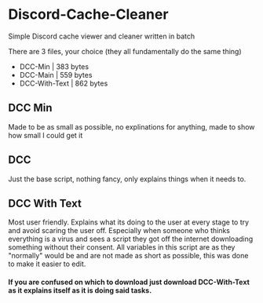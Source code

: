 # Discord-Cache-Cleaner
Simple Discord cache viewer and cleaner written in batch

There are 3 files, your choice (they all fundamentally do the same thing)
- DCC-Min  |  383 bytes
- DCC-Main  |  559 bytes 
- DCC-With-Text  |  862 bytes

## DCC Min
Made to be as small as possible, no explinations for anything, made to show how small I could get it

## DCC
Just the base script, nothing fancy, only explains things when it needs to.

## DCC With Text
Most user friendly. Explains what its doing to the user at every stage to try and avoid scaring the user off. Especially when someone who thinks everything is a virus and sees a script they got off the internet downloading something without their consent. All variables in this script are as they "normally" would be and are not made as short as possible, this was done to make it easier to edit.

#### If you are confused on which to download just download **DCC-With-Text** as it explains itself as it is doing said tasks.
